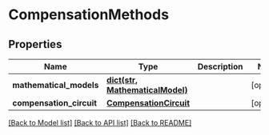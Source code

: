 # CompensationMethods

## Properties
Name | Type | Description | Notes
------------ | ------------- | ------------- | -------------
**mathematical_models** | [**dict(str, MathematicalModel)**](MathematicalModel.md) |  | [optional] 
**compensation_circuit** | [**CompensationCircuit**](CompensationCircuit.md) |  | [optional] 

[[Back to Model list]](../README.md#documentation-for-models) [[Back to API list]](../README.md#documentation-for-api-endpoints) [[Back to README]](../README.md)


